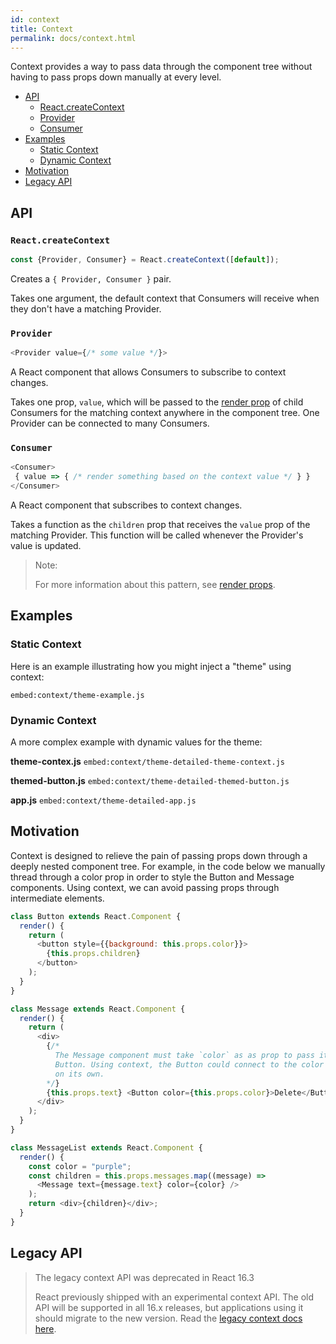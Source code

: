 ```yaml
---
id: context
title: Context
permalink: docs/context.html
---
```


Context provides a way to pass data through the component tree without having to pass props down manually at every level.

- [API](#api)
  - [React.createContext](#reactcreatecontext)
  - [Provider](#provider)
  - [Consumer](#consumer)
- [Examples](#examples)
  - [Static Context](#static-context)
  - [Dynamic Context](#dynamic-context)
- [Motivation](#motivation)
- [Legacy API](#legacy-api)

## API

### `React.createContext`

```js
const {Provider, Consumer} = React.createContext([default]);
```

Creates a `{ Provider, Consumer }` pair.

Takes one argument, the default context that Consumers will receive when they don't have a matching Provider.


### `Provider`

```js
<Provider value={/* some value */}>
```

A React component that allows Consumers to subscribe to context changes.

Takes one prop, `value`, which will be passed to the [render prop](/docs/render-props.html) of child Consumers for the matching context anywhere in the component tree. One Provider can be connected to many Consumers.

### `Consumer`

```js
<Consumer>
 { value => { /* render something based on the context value */ } }
</Consumer>
```

A React component that subscribes to context changes. 

Takes a function as the `children` prop that receives the `value` prop of the matching Provider. This function will be called whenever the Provider's value is updated.

> Note:
>
> For more information about this pattern, see [render props](/docs/render-props.html).

## Examples

### Static Context

Here is an example illustrating how you might inject a "theme" using context:

`embed:context/theme-example.js`

### Dynamic Context

A more complex example with dynamic values for the theme:

**theme-contex.js**
`embed:context/theme-detailed-theme-context.js`

**themed-button.js**
`embed:context/theme-detailed-themed-button.js`

**app.js**
`embed:context/theme-detailed-app.js`

## Motivation

Context is designed to relieve the pain of passing props down through a deeply nested component tree. For example, in the code below we manually thread through a color prop in order to style the Button and Message components. Using context, we can avoid passing props through intermediate elements.

```js
class Button extends React.Component {
  render() {
    return (
      <button style={{background: this.props.color}}>
        {this.props.children}
      </button>
    );
  }
}

class Message extends React.Component {
  render() {
    return (
      <div>
        {/*
          The Message component must take `color` as as prop to pass it to the
          Button. Using context, the Button could connect to the color context
          on its own.
        */} 
        {this.props.text} <Button color={this.props.color}>Delete</Button>
      </div>
    );
  }
}

class MessageList extends React.Component {
  render() {
    const color = "purple";
    const children = this.props.messages.map((message) =>
      <Message text={message.text} color={color} />
    );
    return <div>{children}</div>;
  }
}
```

## Legacy API

> The legacy context API was deprecated in React 16.3
> 
> React previously shipped with an experimental context API. The old API will be supported in all 16.x releases, but applications using it should migrate to the new version. Read the [legacy context docs here](/docs/legacy-context.html).
